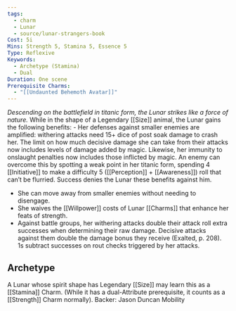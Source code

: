 ```yaml
---
tags:
  - charm
  - Lunar
  - source/lunar-strangers-book
Cost: 5i
Mins: Strength 5, Stamina 5, Essence 5
Type: Reflexive
Keywords:
  - Archetype (Stamina)
  - Dual
Duration: One scene
Prerequisite Charms:
  - "[[Undaunted Behemoth Avatar]]"
---
```

*Descending on the battlefield in titanic form, the Lunar strikes like a force of nature.*
While in the shape of a Legendary [[Size]] animal, the Lunar gains the following benefits:  - Her defenses against smaller enemies are amplified: withering attacks need 15+ dice of post soak damage to crash her. The limit on how much decisive damage she can take from their attacks now includes levels of damage added by magic.
Likewise, her immunity to onslaught penalties now includes those inflicted by magic.
An enemy can overcome this by spotting a weak point in her titanic form, spending 4 [[Initiative]] to make a difficulty 5 ([[Perception]] + [[Awareness]]) roll that can’t be flurried. Success denies the Lunar these benefits against him.
 - She can move away from smaller enemies without needing to disengage.
 - She waives the [[Willpower]] costs of Lunar [[Charms]] that enhance her feats of strength.
 - Against battle groups, her withering attacks double their attack roll extra successes when determining their raw damage. Decisive attacks against them double the damage bonus they receive (Exalted, p. 208). 1s subtract successes on rout checks triggered by her attacks.

## Archetype 
A Lunar whose spirit shape has Legendary [[Size]] may learn this as a [[Stamina]] Charm. (While it has a dual-Attribute prerequisite, it counts as a [[Strength]] Charm normally).
Backer: Jason Duncan Mobility